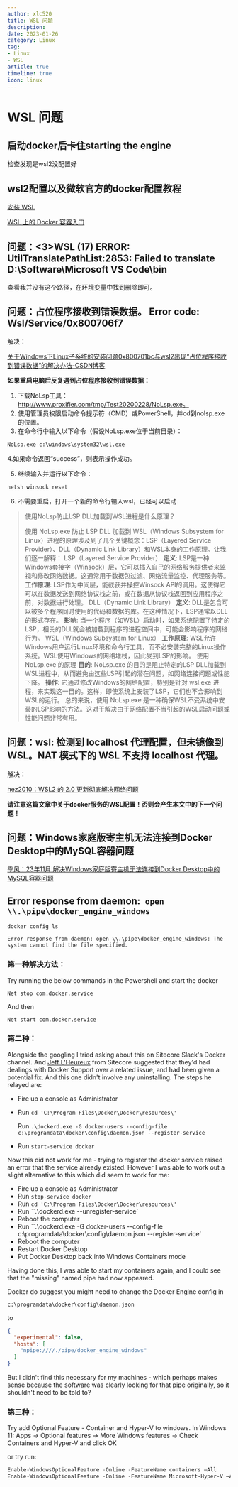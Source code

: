 ```yaml
---
author: xlc520
title: WSL 问题
description: 
date: 2023-01-26
category: Linux
tag: 
- Linux
- WSL
article: true
timeline: true
icon: linux
---
```


# WSL 问题



## 启动docker后卡住starting the engine

检查发现是wsl2没配置好

## wsl2配置以及微软官方的docker配置教程

[安装 WSL ](https://learn.microsoft.com/zh-cn/windows/wsl/install)

[WSL 上的 Docker 容器入门](https://learn.microsoft.com/zh-cn/windows/wsl/tutorials/wsl-containers)

## 问题：<3>WSL (17) ERROR: UtilTranslatePathList:2853: Failed to translate D:\Software\Microsoft VS Code\bin

查看我并没有这个路径，在环境变量中找到删除即可。

## 问题：占位程序接收到错误数据。 Error code: Wsl/Service/0x800706f7

解决：

[关于Windows下Linux子系统的安装问题0x800701bc与wsl2出现“占位程序接收到错误数据”的解决办法-CSDN博客](https://blog.csdn.net/qq_44652876/article/details/126697937)

**如果重启电脑后反复遇到占位程序接收到错误数据：**

1. 下载NoLsp工具：http://www.proxifier.com/tmp/Test20200228/NoLsp.exe。
2. 使用管理员权限启动命令提示符（CMD）或PowerShell，并cd到nolsp.exe的位置。
3. 在命令行中输入以下命令（假设NoLsp.exe位于当前目录）：

```text
NoLsp.exe c:\windows\system32\wsl.exe
```

4.如果命令返回“success”，则表示操作成功。

5. 继续输入并运行以下命令：

```text
netsh winsock reset
```

6. 不需要重启，打开一个新的命令行输入wsl，已经可以启动

> 使用NoLsp防止LSP DLL加载到WSL进程是什么原理？
>
> 使用 NoLsp.exe 防止 LSP DLL 加载到 WSL（Windows Subsystem for Linux）进程的原理涉及到了几个关键概念：LSP（Layered Service Provider）、DLL（Dynamic Link Library）和WSL本身的工作原理。让我们逐一解释：
> LSP（Layered Service Provider）
> **定义**: LSP是一种Windows套接字（Winsock）层，它可以插入自己的网络服务提供者来监视和修改网络数据。这通常用于数据包过滤、网络流量监控、代理服务等。
> **工作原理**: LSP作为中间层，能截获并操控Winsock API的调用。这使得它可以在数据发送到网络协议栈之前，或在数据从协议栈返回到应用程序之前，对数据进行处理。
> DLL（Dynamic Link Library）
> **定义**: DLL是包含可以被多个程序同时使用的代码和数据的库。在这种情况下，LSP通常以DLL的形式存在。
> **影响**: 当一个程序（如WSL）启动时，如果系统配置了特定的LSP，相关的DLL就会被加载到程序的进程空间中，可能会影响程序的网络行为。
> WSL（Windows Subsystem for Linux）
> **工作原理**: WSL允许Windows用户运行Linux环境和命令行工具，而不必安装完整的Linux操作系统。WSL使用Windows的网络堆栈，因此受到LSP的影响。
> 使用 NoLsp.exe 的原理
> **目的**: NoLsp.exe 的目的是阻止特定的LSP DLL加载到WSL进程中，从而避免由这些LSP引起的潜在问题，如网络连接问题或性能下降。
> **操作**: 它通过修改Windows的网络配置，特别是针对 wsl.exe 进程，来实现这一目的。这样，即使系统上安装了LSP，它们也不会影响到WSL的运行。
> 总的来说，使用 NoLsp.exe 是一种确保WSL不受系统中安装的LSP影响的方法。这对于解决由于网络配置不当引起的WSL启动问题或性能问题非常有用。

## 问题：wsl: 检测到 localhost 代理配置，但未镜像到 WSL。NAT 模式下的 WSL 不支持 localhost 代理。

解决：

[hez2010：WSL2 的 2.0 更新彻底解决网络问题](https://zhuanlan.zhihu.com/p/657110386)

**请注意这篇文章中关于docker服务的WSL配置！否则会产生本文中的下一个问题！**

## 问题：Windows家庭版寄主机无法连接到Docker Desktop中的MySQL容器问题

[季风：23年11月 解决Windows家庭版寄主机无法连接到Docker Desktop中的MySQL容器问题](https://zhuanlan.zhihu.com/p/668874450)





## Error response from daemon:` open \\.\pipe\docker_engine_windows`

```
docker config ls 

Error response from daemon: open \\.\pipe\docker_engine_windows: The system cannot find the file specified.
```

### 第一种解决方法：

Try running the below commands in the Powershell and start the docker

```
Net stop com.docker.service
```

And then

```
Net start com.docker.service
```

### 第二种：

Alongside the googling I tried asking about this on Sitecore Slack's Docker channel. And [Jeff L'Heureux](https://twitter.com/jflh) from Sitecore suggested that they'd had dealings with Docker Support over a related issue, and had been given a potential fix. And this one didn't involve any uninstalling. The steps he relayed are:

- Fire up a console as Administrator

- Run `cd 'C:\Program Files\Docker\Docker\resources\'`

   

  Run `.\dockerd.exe -G docker-users --config-file c:\programdata\docker\config\daemon.json --register-service`

- Run `start-service docker`

Now this did not work for me - trying to register the docker service raised an error that the service already existed. However I was able to work out a slight alternative to this which did seem to work for me:

- Fire up a console as Administrator
- Run `stop-service docker`
- Run `cd 'C:\Program Files\Docker\Docker\resources\'`
- Run ``.\dockerd.exe --unregister-service`
- Reboot the computer
- Run ``.\dockerd.exe -G docker-users --config-file c:\programdata\docker\config\daemon.json --register-service`
- Reboot the computer
- Restart Docker Desktop
- Put Docker Desktop back into Windows Containers mode

Having done this, I was able to start my containers again, and I could see that the "missing" named pipe had now appeared.

Docker do suggest you might need to change the Docker Engine config in 

`c:\programdata\docker\config\daemon.json`

 to

```json
{
  "experimental": false,
  "hosts": [
    "npipe:////./pipe/docker_engine_windows"
  ]
}
```

But I didn't find this necessary for my machines - which perhaps makes sense because the software was clearly looking for that pipe originally, so it shouldn't need to be told to?

### 第三种：

Try add Optional Feature - Container and Hyper-V to windows.
In Windows 11:
Apps → Optional features → More Windows features → Check Containers and Hyper-V and click OK

or try run:
```powershell
Enable-WindowsOptionalFeature -Online -FeatureName containers –All
Enable-WindowsOptionalFeature -Online -FeatureName Microsoft-Hyper-V –All
```

